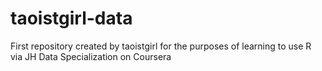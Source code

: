 # taoistgirl-data
First repository created by taoistgirl for the purposes of learning to use R via JH Data Specialization on Coursera
